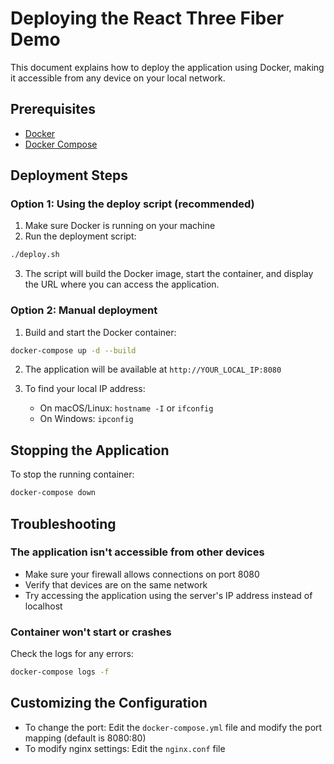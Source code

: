 # Deploying the React Three Fiber Demo

This document explains how to deploy the application using Docker, making it accessible from any device on your local network.

## Prerequisites

- [Docker](https://docs.docker.com/get-docker/)
- [Docker Compose](https://docs.docker.com/compose/install/)

## Deployment Steps

### Option 1: Using the deploy script (recommended)

1. Make sure Docker is running on your machine
2. Run the deployment script:

```bash
./deploy.sh
```

3. The script will build the Docker image, start the container, and display the URL where you can access the application.

### Option 2: Manual deployment

1. Build and start the Docker container:

```bash
docker-compose up -d --build
```

2. The application will be available at `http://YOUR_LOCAL_IP:8080`

3. To find your local IP address:
   - On macOS/Linux: `hostname -I` or `ifconfig`
   - On Windows: `ipconfig`

## Stopping the Application

To stop the running container:

```bash
docker-compose down
```

## Troubleshooting

### The application isn't accessible from other devices

- Make sure your firewall allows connections on port 8080
- Verify that devices are on the same network
- Try accessing the application using the server's IP address instead of localhost

### Container won't start or crashes

Check the logs for any errors:

```bash
docker-compose logs -f
```

## Customizing the Configuration

- To change the port: Edit the `docker-compose.yml` file and modify the port mapping (default is 8080:80)
- To modify nginx settings: Edit the `nginx.conf` file